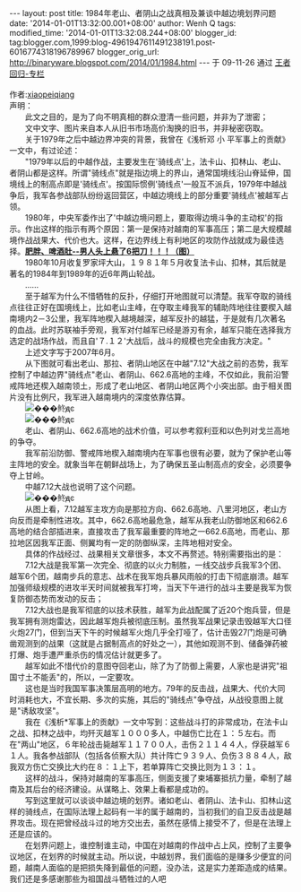 --- layout: post title: 1984年老山、者阴山之战真相及兼谈中越边境划界问题
date: '2014-01-01T13:32:00.001+08:00' author: Wenh Q tags:
modified\_time: '2014-01-01T13:32:08.244+08:00' blogger\_id:
tag:blogger.com,1999:blog-4961947611491238191.post-6016774318196789967
blogger\_orig\_url: http://binaryware.blogspot.com/2014/01/1984.html ---
于 09-11-26 通过 [王者回归-专栏](http://blog.china.com/u/060604/863/) \
\
作者:[xiaopeiqiang](https://www.blogger.com/null) \
声明：\
　　此文之目的，是为了向不明真相的群众澄清一些问题，并非为了泄密；\
　　文中文字、图片来自本人从旧书市场高价淘换的旧书，并非秘密窃取。\
　　关于1979年之后中越边界冲突的背景，我曾在《浅析邓 小
平军事上的贡献》一文中，有过论述：\
　　"1979年以后的中越作战，主要发生在'骑线点'上，法卡山、扣林山、老山、者阴山都是这样。所谓"骑线点"就是指边境上的界山，通常国境线沿山脊延伸，国境线上的制高点即是'骑线点'。按国际惯例'骑线点'一般互不派兵，1979年中越战争后，我军各参战部队纷纷返回营区，中越边境线上的部分重要'骑线点'被越军占领。\
　　1980年，中央军委作出了'中越边境问题上，要取得边境斗争的主动权'的指示。作出这样的指示有两个原因：第一是保持对越南的军事高压；第二是大规模越境作战战果大、代价也大。这样，在边界线上有利地区的攻防作战就成为最佳选择。[**肥胖、啤酒肚--男人头上悬了6把刀！！！（图）**](http://www.36361.cn/man/?code=200017)\
　　1980年10月收复罗家坪大山，１９８１年５月收复法卡山、扣林，其后就是著名的1984年到1989年的近6年两山轮战。\
　　……\
　　至于越军为什么不惜牺牲的反扑，仔细打开地图就可以清楚。我军夺取的骑线点往往正好在国境线上，比如老山主峰，在夺取主峰我军的辅助阵地往往要楔入越南境内2－3公里，我军阵地楔入越境越深，越军反扑的越猛，于是就有几次著名的血战。此时苏联袖手旁观，我军对付越军已经是游刃有余，越军只能在选择我方选定的战场作战，而且自'７.１２'大战后，战斗的规模也完全由我方决定。"\
　　上述文字写于2007年6月。\
　　从下图就可看出老山、那拉、者阴山地区在中越"7.12"大战之前的态势，我军控制了中越边界"骑线点"老山、者阴山、662.6高地的主峰，不仅如此，我前沿警戒阵地还楔入越南领土，形成了老山地区、者阴山地区两个小突出部。由于相关图片没有比例尺，我军进入越南境内的深度依靠估算。\
　　![���鿴ԭͼ](http://image.club.china.com/twhb/1011/2009/11/26/1259213215267_311.jpg)\
　　![���鿴ԭͼ](http://image.club.china.com/twhb/1011/2009/11/26/1259213215268_312.jpg)\
　　老山、者阴山、662.6高地的战术价值，可以参考叙利亚和以色列对戈兰高地的争夺。\
　　我军前沿防御、警戒阵地楔入越南境内在军事也很有必要，就为了保护老山等主阵地的安全。就象当年在朝鲜战场上，为了确保五圣山制高点的安全，必须要争夺上甘岭。\
　　中越7.12大战也说明了这个问题。\
　　![���鿴ԭͼ](http://image.club.china.com/twhb/1011/2009/11/26/1259213215268_313.jpg)\
　　从图上看，7.12越军主攻方向是那拉方向、662.6高地、八里河地区，老山方向反而是牵制性进攻。其中，662.6高地最危急，越军从我老山防御地区和662.6高地的结合部插进来，直接攻击了我军最重要的阵地之一662.6高地，而老山、那拉地区因我军正面、侧翼均有一定的防御纵深，主阵地相对安全。\
　　具体的作战经过、战果相关文章很多，本文不再赘述。特别需要指出的是：\
　　7.12大战是我军第一次完全、彻底的以火力制胜，一线交战步兵我军3个团、越军6个团，越南步兵的意志、战术在我军炮兵暴风雨般的打击下彻底崩溃。越军加强师级规模的进攻半天时间就被我军打垮，当天下午进行的战斗主要是我军为恢复防御态势而发动的反击；\
　　7.12大战也是我军彻底的以技术获胜，越军为此战配属了近20个炮兵营，但是我军拥有测炮雷达，因此越军炮兵被彻底压制。虽然我军战果记录击毁越军大口径火炮27门，但到当天下午的时候越军火炮几乎全打哑了，估计击毁27门炮是可确凿观测到的战果（这就是占据制高点的好处之一），其他如观测不到、储备弹药被打爆、炮手遭严重杀伤的情况估计就更多了。\
　　越军如此不惜代价的意图夺回老山，除了为了防御上需要，人家也是讲究"祖国寸土不能丢"的，所以，一定要攻。\
　　这也是当时我国军事决策层高明的地方。79年的反击战，战果大、代价大同时消耗也大，不宜长期、多次的实施，其后的"骑线点"争夺战，从战役意图上就是"诱敌攻坚"。\
　　我在《浅析\*军事上的贡献》一文中写到：这些战斗打的非常成功，在法卡山之战、扣林之战中，均歼灭越军１０００多人，中越伤亡比在１：５左右。而在"两山"地区，６年轮战击毙越军１１７００人，击伤２１１４４人，俘获越军６１人。我各参战部队（包括各侦察大队）共计阵亡９３９人、负伤３８８４人，敌我双方伤亡交换比大约在８：１上下，若单算阵亡交换比则为１３：１。\
　　这样的战斗，保持对越南的军事高压，侧面支援了柬埔寨抵抗力量，牵制了越南及其后台的经济建设。从谋略上、效果上看都是成功的。\
　　写到这里就可以谈谈中越边境的划界。诸如老山、者阴山、法卡山、扣林山这样的骑线点，在国际法理上起码有一半的属于越南的，当初我们的自卫反击战是越界攻击。现在把曾经战斗过的地方交出去，虽然在感情上接受不了，但是在法理上还是应该的。\
　　在划界问题上，谁控制谁主动，中国在对越南的作战中占上风，控制了主要争议地区，在划界的时候就主动。所以说，中越划界，我们面临的是赚多少便宜的问题，越南人面临的是把损失降到最低的问题，没办法，这是实力差距造成的结果。我们还是多感谢那些为祖国战斗牺牲过的人吧
